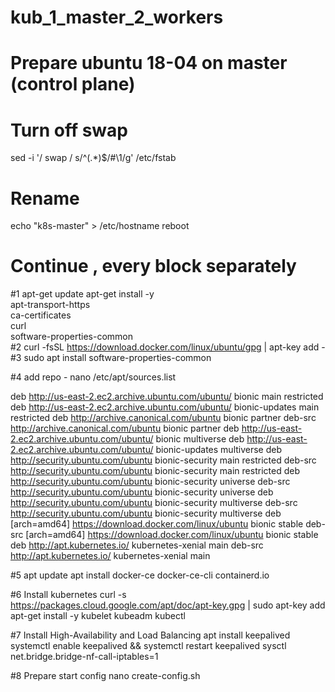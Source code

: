 # kub_1_master_2_workers


# Prepare ubuntu 18-04 on master (control plane)
# Turn off swap
sed -i '/ swap / s/^\(.*\)$/#\1/g' /etc/fstab
# Rename
echo "k8s-master" > /etc/hostname
reboot

# Continue , every block separately
#1
apt-get update
apt-get install -y \
    apt-transport-https \
    ca-certificates \
    curl \
    software-properties-common \
#2
curl -fsSL https://download.docker.com/linux/ubuntu/gpg | apt-key add -
#3
sudo apt install software-properties-common

#4 add repo -   nano /etc/apt/sources.list

deb http://us-east-2.ec2.archive.ubuntu.com/ubuntu/ bionic main restricted
deb http://us-east-2.ec2.archive.ubuntu.com/ubuntu/ bionic-updates main restricted
deb http://archive.canonical.com/ubuntu bionic partner
deb-src http://archive.canonical.com/ubuntu bionic partner
deb http://us-east-2.ec2.archive.ubuntu.com/ubuntu/ bionic multiverse
deb http://us-east-2.ec2.archive.ubuntu.com/ubuntu/ bionic-updates multiverse
deb http://security.ubuntu.com/ubuntu bionic-security main restricted
deb-src http://security.ubuntu.com/ubuntu bionic-security main restricted
deb http://security.ubuntu.com/ubuntu bionic-security universe
deb-src http://security.ubuntu.com/ubuntu bionic-security universe
deb http://security.ubuntu.com/ubuntu bionic-security multiverse
deb-src http://security.ubuntu.com/ubuntu bionic-security multiverse
deb [arch=amd64] https://download.docker.com/linux/ubuntu bionic stable
deb-src [arch=amd64] https://download.docker.com/linux/ubuntu bionic stable
deb http://apt.kubernetes.io/ kubernetes-xenial main
deb-src http://apt.kubernetes.io/ kubernetes-xenial main


#5
apt update
apt install docker-ce docker-ce-cli containerd.io

#6 Install kubernetes
curl -s https://packages.cloud.google.com/apt/doc/apt-key.gpg | sudo apt-key add
apt-get install -y kubelet kubeadm kubectl

#7 Install High-Availability and Load Balancing
apt install keepalived
systemctl enable keepalived && systemctl restart keepalived
sysctl net.bridge.bridge-nf-call-iptables=1

#8 Prepare start config  nano create-config.sh


